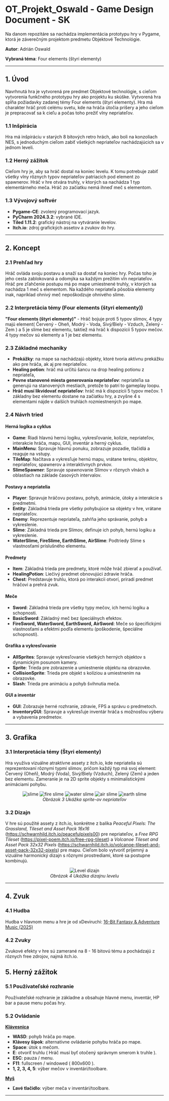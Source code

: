 # **OT_Projekt_Oswald - Game Design Document - SK**

Na danom repozitáre sa nachádza implementácia prototypu hry v Pygame, ktorá je záverečným projektom predmetu Objektové Technológie.

**Autor**: Adrián Oswald

**Vybraná téma**: Four elements (štyri elementy)

---
## **1. Úvod**
Navrhnutá hra je vytvorená pre predmet Objektové technológie, s cieľom vytvorenia funkčného prototypu hry ako projektu ku skúške.  Vytvorená hra spĺňa požiadavky zadanej témy Four elements (štyri elementy). Hra má charakter hráč proti celému svetu, kde na hráča útočia príšery a jeho cieľom je prepracovať sa k cieľu a počas toho prežiť vlny nepriateľov.
### **1.1 Inšpirácia**

Hra má inšpiráciu v starých 8 bitových retro hrách, ako boli na konzoliach NES, s jednoduchým cieľom zabiť všetkých nepriateľov nachádzajúcich sa v jednom leveli.

### **1.2 Herný zážitok**
Cieľom hry je, aby sa hráč dostal na koniec levelu. K tomu potrebuje zabiť všetky vlny rôznych typov nepriateľov patriacich pod element zo spawnerov. Hráč v hre otvára truhly, v ktorých sa nachádza 1 typ elementárneho meča. Hráč zo začiatku nemá ihneď meč s elementom.
### **1.3 Vývojový softvér**
- **Pygame-CE**: zvolený programovací jazyk.
- **PyCharm 2024.3.2**: vybrané IDE.
- **Tiled 1.11.2**: grafický nástroj na vytváranie levelov.
- **Itch.io**: zdroj grafických assetov a zvukov do hry.

---
## **2. Koncept**

### **2.1 Prehľad hry**
Hráč ovláda svoju postavu a snaží sa dostať na koniec hry. Počas toho je jeho cesta zablokovaná a odomýka sa každým prežitím vĺn nepriateľov. Hráč pre zľahčenie postupu má po mape umiestnené truhly, v ktorých sa nachádza 1 meč s elementom. Na každého nepriateľa pôsobia elementy inak, napríklad ohnivý meč nepoškodzuje ohnivého slime.
### **2.2 Interpretácia témy (Four elements (štyri elementy))**
**"Four elements (štyri elementy)"** - Hráč bojuje proti 5 typov slimov, 4 typy majú element( Červený - Oheň, Modrý - Voda, Sivý/Biely - Vzduch, Zelený - Zem ) a 5 je slime bez elementu, taktiež má hráč k dispozícii 5 typov mečov. 4 typy mečov sú elementy a 1 je bez elementu.
### **2.3 Základné mechaniky**
- **Prekážky**: na mape sa nachádzajú objekty, ktoré tvoria aktívnu prekážku ako pre hráča, ak aj pre nepriateľov.
- **Healing potion**: hráč má určitú šancu na drop healing potionu z nepriateľa,
- **Pevne stanovené miesta generovania nepriateľov**: nepriateľia sa generujú na stanovených mestiach, pretože to patrí to gameplay loopu.
- **Hráč musí likvidovať nepriateľov**: hráč má k dispozícii 5 typov mečov. 1 základny bez elementu dostane na začiatku hry, a zvyšne 4 s elementami nájde v dalších truhlách rozmiestnených po mape.

### **2.4 Návrh tried**

#### **Herná logika a cyklus**
- **Game**: Riadi hlavnú hernú logiku, vykresľovanie, kolízie, nepriateľov, interakcie hráča, mapu, GUI, inventár a herný cyklus.
- **MainMenu**: Spravuje hlavnú ponuku, zobrazuje pozadie, tlačidlá a reaguje na vstupy.
- **TileMap**: Načítava a vykresľuje hernú mapu, vrátane terénu, objektov, nepriateľov, spawnerov a interaktívnych prvkov.
- **SlimeSpawner**: Spravuje spawnovanie Slimov v rôznych vlnách a oblastiach na základe časových intervalov.

#### **Postavy a nepriatelia**
- **Player**: Spravuje hráčovu postavu, pohyb, animácie, útoky a interakcie s predmetmi.
- **Entity**: Základná trieda pre všetky pohybujúce sa objekty v hre, vrátane nepriateľov.
- **Enemy**: Reprezentuje nepriateľa, zahŕňa jeho správanie, pohyb a vykreslenie.
- **Slime**: Základná trieda pre Slimov, definuje ich pohyb, hernú logiku a vykreslenie.
- **WaterSlime, FireSlime, EarthSlime, AirSlime**: Podtriedy Slime s vlastnosťami príslušného elementu.

#### **Predmety**
- **Item**: Základná trieda pre predmety, ktoré môže hráč zbierať a používať.
- **HealingPotion**: Liečivý predmet obnovujúci zdravie hráča.
- **Chest**: Predstavuje truhlu, ktorá po interakcii otvorí, priradí predmet hráčovi a prehrá zvuk.

#### **Meče**
- **Sword**: Základná trieda pre všetky typy mečov, ich hernú logiku a schopnosti.
- **BasicSword**: Základný meč bez špeciálnych efektov.
- **FireSword, WaterSword, EarthSword, AirSword**: Meče so špecifickými vlastnosťami a efektmi podľa elementu (poškodenie, špeciálne schopnosti).

#### **Grafika a vykresľovanie**
- **AllSprites**: Spravuje vykresľovanie všetkých herných objektov s dynamickým posunom kamery.
- **Sprite**: Trieda pre zobrazenie a umiestnenie objektu na obrazovke.
- **CollisionSprite**: Trieda pre objekt s kolíziou a umiestnením na obrazovke.
- **Slash**: Trieda pre animáciu a pohyb švihnutia meča.

#### **GUI a inventár**
- **GUI**: Zobrazuje herné rozhranie, zdravie, FPS a správu o predmetoch.
- **InventoryGUI**: Spravuje a vykresľuje inventár hráča s možnosťou výberu a vybavenia predmetov.

---

## **3. Grafika**

### **3.1 Interpretácia témy (Štyri elementy)**
Hra využíva vizuálne atraktívne assety z itch.io, kde nepriatelia sú reprezentovaní rôznymi typmi slimov, pričom každý typ má svoj element: Červený (Oheň), Modrý (Voda), Sivý/Biely (Vzduch), Zelený (Zem) a jeden bez elementu. Zameranie je na 2D sprite objekty s minimalistickými animáciami pohybu.

<p align="center">
  <img src="https://github.com/AdrianOswaldUKF/OT_Projekt_Adrian_Oswald/blob/main/slime.png?raw=true" alt="slime">
  <img src="https://github.com/AdrianOswaldUKF/OT_Projekt_Adrian_Oswald/blob/main/fire.png?raw=true" alt="fire slime">
  <img src="https://github.com/AdrianOswaldUKF/OT_Projekt_Adrian_Oswald/blob/main/water.png?raw=true" alt="water slime">
  <img src="https://github.com/AdrianOswaldUKF/OT_Projekt_Adrian_Oswald/blob/main/air.png?raw=true" alt="air slime">
  <img src="https://github.com/AdrianOswaldUKF/OT_Projekt_Adrian_Oswald/blob/main/earth.png?raw=true" alt="earth slime">
  <br>
  <em>Obrázok 3 Ukážka sprite-ov nepriateľov</em>
</p>

### **3.2 Dizajn**
V hre sú použité assety z itch.io, konkrétne z balíka *Peaceful Pixels: The Grassland, Tileset and Asset Pack 16x16* (https://schwarnhild.itch.io/peacefulpixels00) pre nepriateľov, a *Free RPG Tileset* (https://pixel-poem.itch.io/free-rpg-tileset) a *Volcanoe Tileset and Asset Pack 32x32 Pixels* (https://schwarnhild.itch.io/volcanoe-tileset-and-asset-pack-32x32-pixels) pre mapu. Cieľom bolo vytvoriť príjemný a vizuálne harmonický dizajn s rôznymi prostrediami, ktoré sa postupne kombinujú.

<p align="center">
  <img src="https://github.com/AdrianOswaldUKF/OT_Projekt_Adrian_Oswald/blob/main/level1.png?raw=true" alt="Level dizajn">
  <br>
  <em>Obrázok 4 Ukážka dizajnu levelu</em>
</p>

---

## **4. Zvuk**

### **4.1 Hudba**
Hudba v hlavnom menu a hre je od xDeviruchi: [16-Bit Fantasy & Adventure Music (2025)](https://xdeviruchi.itch.io/16-bit-fantasy-adventure-music-pack)
### **4.2 Zvuky**
Zvukové efekty v hre sú zamerané na 8 - 16 bitovú tému a pochádzajú z rôznych free zdrojov, najmä itch.io.
## **5. Herný zážitok**

### **5.1 Používateľské rozhranie**
Používateľské rozhranie je základne a obsahuje hlavné menu, inventár, HP bar a pause menu počas hry.

### **5.2 Ovládanie**
<ins>**Klávesnica**</ins>
- **WASD**: pohyb hráča po mape.
- **Klávesy šípok**: alternatívne ovládanie pohybu hráča po mape.
- **Space**: útok s mečom.
- **E**: otvoriť truhlu ( Hráč musí byť otočený správnym smerom k truhle ).
- **ESC**: pauza / menu.
- **F11**: fullscreen / windowed ( 800x600 ).
- **1, 2, 3, 4, 5**: výber mečov v inventári/toolbare.

<ins>**Myš**</ins> 
- **Ľavé tlačidlo**: výber meča v inventári/toolbare.


---
